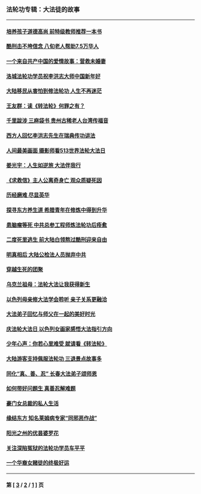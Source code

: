 ### 法轮功专辑：大法徒的故事
---
#### [培养孩子道德高尚 前特级教师推荐一本书](../../pages/nf1147481/n12938640.md?05280430) 
#### [酷刑击不垮信念 八旬老人帮助7.5万华人](../../pages/nf1147481/n12880712.md?05280430) 
#### [一个来自共产中国的爱情故事：营救未婚妻](../../pages/nf1147481/n12778386.md?05280430) 
#### [洛城法轮功学员祝李洪志大师中国新年好](../../pages/nf1147481/n12724685.md?05280430) 
#### [大陆移民从害怕到修法轮功 人生不再迷茫](../../pages/nf1147481/n12414325.md?05280430) 
#### [王友群：读《转法轮》何罪之有？](../../pages/nf1147481/n12408647.md?05280430) 
#### [千里跋涉 三麻袋书 贵州古稀老人台湾传福音](../../pages/nf1147481/n12198750.md?05280430) 
#### [西方人回忆李洪志先生在瑞典传功讲法](../../pages/nf1147481/n12099607.md?05280430) 
#### [人间最美画面 摄影师看513世界法轮大法日](../../pages/nf1147481/n12094118.md?05280430) 
#### [姜光宇：人生如逆旅 大法伴我行](../../pages/nf1147481/n12088664.md?05280430) 
#### [《求救信》主人公离奇身亡 观众质疑死因](../../pages/nf1147481/n11845215.md?05280430) 
#### [历经磨难 尽显英华](../../pages/nf1147481/n11723297.md?05280430) 
#### [探寻东方养生道 希腊青年在修炼中得到升华](../../pages/nf1147481/n11494502.md?05280430) 
#### [患脑瘤等死 中共总参工程师炼法轮功后痊愈](../../pages/nf1147481/n11466682.md?05280430) 
#### [二度死里逃生 前大陆白领熬过酷刑迎来自由](../../pages/nf1147481/n11368594.md?05280430) 
#### [明真相后 大陆公检法人员抛弃中共](../../pages/nf1147481/n11358618.md?05280430) 
#### [穿越生死的团聚](../../pages/nf1147481/n11258922.md?05280430) 
#### [乌克兰祖母：法轮大法让我获得新生](../../pages/nf1147481/n11269457.md?05280430) 
#### [以色列母亲修大法学会聆听 亲子关系更融洽](../../pages/nf1147481/n11268195.md?05280430) 
#### [大法弟子回忆与师父在一起的美好时光](../../pages/nf1147481/n11267759.md?05280430) 
#### [庆法轮大法日 以色列女画家感悟大法指引方向](../../pages/nf1147481/n11267735.md?05280430) 
#### [少年心声：你若心里难受 就请看《转法轮》](../../pages/nf1147481/n11267496.md?05280430) 
#### [大陆游客支持佩服法轮功 三退景点故事多](../../pages/nf1147481/n11267378.md?05280430) 
#### [同化“真、善、忍” 长春大法弟子颂师恩](../../pages/nf1147481/n11266497.md?05280430) 
#### [如何带好问题生 真善忍解难题](../../pages/nf1147481/n11243655.md?05280430) 
#### [豪门女总裁的私人生活](../../pages/nf1147481/n10127794.md?05280430) 
#### [缘结东方 知名莱姆病专家“同邪恶作战”](../../pages/nf1147481/n10682468.md?05280430) 
#### [阳光之州的优昙婆罗花](../../pages/nf1147481/n10546697.md?05280430) 
#### [关注深陷冤狱的法轮功学员车平平](../../pages/nf1147481/n10146883.md?05280430) 
#### [一个华裔女赌徒的终极好运](../../pages/nf1147481/n9147756.md?05280430) 

---
#### 第 [ [3](./3.md?05280430) / [2](./2.md?05280430) / [1](./1.md?05280430) ] 页
